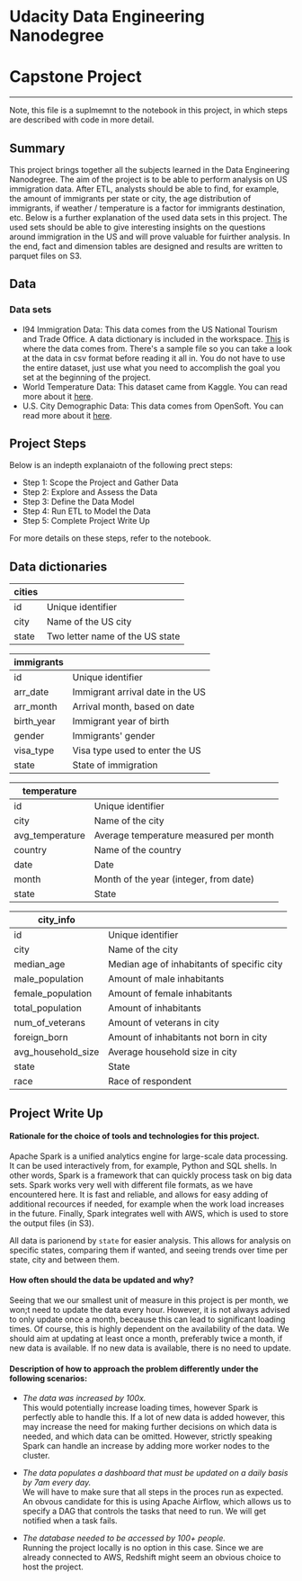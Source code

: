 # Udacity Data Engineering Nanodegree
# Capstone Project
---

Note, this file is a suplmemnt to the notebook in this project, in which steps are described with code in more detail.


## Summary
This project brings together all the subjects learned in the Data Engineering Nanodegree.
The aim of the project is to be able to perform analysis on US immigration data. After ETL, analysts should be able to find, for example, the amount of immigrants per state or city, the age distribution of immigrants, if weather / temperature is a factor for immigrants destination, etc. Below is a further explanation of the used data sets in this project. The used sets should be able to give interesting insights on the questions around immigration in the US and will prove valuable for fuirther analysis. In the end, fact and dimension tables are designed and results are written to parquet files on S3.


## Data
### Data sets
- I94 Immigration Data: This data comes from the US National Tourism and Trade Office. A data dictionary is included in the workspace. <a href="https://travel.trade.gov/research/reports/i94/historical/2016.html">This</a> is where the data comes from. There's a sample file so you can take a look at the data in csv format before reading it all in. You do not have to use the entire dataset, just use what you need to accomplish the goal you set at the beginning of the project.
- World Temperature Data: This dataset came from Kaggle. You can read more about it <a href="https://www.kaggle.com/berkeleyearth/climate-change-earth-surface-temperature-data">here</a>.
- U.S. City Demographic Data: This data comes from OpenSoft. You can read more about it <a href="https://public.opendatasoft.com/explore/dataset/us-cities-demographics/export/">here</a>.


## Project Steps
Below is an indepth explanaiotn of the following prect steps:
- Step 1: Scope the Project and Gather Data
- Step 2: Explore and Assess the Data
- Step 3: Define the Data Model
- Step 4: Run ETL to Model the Data
- Step 5: Complete Project Write Up

For more details on these steps, refer to the notebook.

## Data dictionaries

| cities        |            | 
| ------------- |---------------| 
| id      | Unique identifier | 
| city      | Name of the US city       | 
| state     | Two letter name of the US state      |


| immigrants        |            | 
| ------------- |---------------| 
| id      | Unique identifier | 
| arr_date      | Immigrant arrival date in the US       | 
| arr_month     | Arrival month, based on date      |
| birth_year | Immigrant year of birth |
| gender | Immigrants' gender |
| visa_type | Visa type used to enter the US |
| state | State of immigration |


| temperature        |            | 
| ------------- |---------------| 
| id      | Unique identifier | 
| city | Name of the city |
| avg_temperature | Average temperature measured per month |
| country | Name of the country |
| date | Date |
| month | Month of the year (integer, from date) |
| state | State |


| city_info        |            | 
| ------------- |---------------| 
| id      | Unique identifier | 
| city | Name of the city |
| median_age | Median age of inhabitants of specific city |
| male_population | Amount of male inhabitants |
| female_population | Amount of female inhabitants |
| total_population | Amount of inhabitants |
| num_of_veterans | Amount of veterans in city |
| foreign_born | Amount of inhabitants not born in city |
| avg_household_size | Average household size in city |
| state | State |
| race | Race of respondent|


## Project Write Up
#### Rationale for the choice of tools and technologies for this project.
Apache Spark is a unified analytics engine for large-scale data processing. It can be used interactively from, for example, Python and SQL shells. In other words, Spark is a framework that can quickly process task on big data sets. Spark works very well with different file formats, as we have encountered here. It is fast and reliable, and allows for easy adding of additional recources if needed, for example when the work load increases in the future. Finally, Spark integrates well with AWS, which is used to store the output files (in S3).

All data is parionend by `state` for easier analysis. This allows for analysis on specific states, comparing them if wanted, and seeing trends over time per state, city and between them.

#### How often should the data be updated and why?

Seeing that we our smallest unit of measure in this project is per month, we won;t need to update the data every hour. However, it is not always advised to only update once a month, beceause this can lead to significant loading times. Of course, this is highly dependent on the availability of the data. We should aim at updating at least once a month, preferably twice a month, if new data is available. If no new data is available, there is no need to update.

#### Description of how to approach the problem differently under the following scenarios:
 * _The data was increased by 100x._ \
   This would potentially increase loading times, however Spark is perfectly able to handle this. If a lot of new data is added however, this may increase the need for making further decisions on which data is needed, and which data can be omitted. However, strictly speaking Spark can handle an increase by adding more worker nodes to the cluster.

   
 * _The data populates a dashboard that must be updated on a daily basis by 7am every day._ \
   We will have to make sure that all steps in the proces run as expected. An obvous candidate for this is using Apache Airflow, which allows us to specify a DAG that controls the tasks that need to run. We will get notified when a task fails. 
 
 
 
 
 * _The database needed to be accessed by 100+ people._ \
   Running the project locally is no option in this case. Since we are already connected to AWS, Redshift might seem an obvious choice to host the project.
